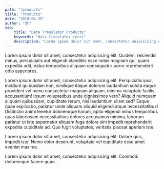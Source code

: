 ```yaml
---
path: "/products"
title: "Products"
date: "2019-04-25"
author: "dt"
seo:
    title: "Data Translator Products"
    keywords: "data translator renci"
    description: "Lorem ipsum dolor sit amet, consectetur adipisicing elit. Quod pariatur labore iste."
---
```



Lorem ipsum dolor sit amet, consectetur adipisicing elit. Quidem, reiciendis minus, perspiciatis aut eligendi blanditiis esse nobis magnam qui, quam expedita odit, natus temporibus aliquam consequatur porro reprehenderit odio asperiores.

Lorem ipsum dolor sit amet, consectetur adipisicing elit. Perspiciatis ipsa, incidunt quibusdam non, similique itaque dolorum laudantium soluta eaque provident vel nemo consectetur magnam aliquam, minima voluptate facilis accusantium! Ipsum voluptatibus unde dignissimos vero? Aliquid numquam aliquam quibusdam, cupiditate rerum, nisi laudantium ullam sed? Eaque quae explicabo, pariatur unde aliquam aliquid eligendi atque necessitatibus! Distinctio animi tenetur doloremque harum, optio eligendi minus temporibus quas laboriosam necessitatibus dolores accusamus minima, laborum pariatur ut iste aspernatur aliquam fuga dolore sint impedit reprehenderit expedita cupiditate ad. Quo fugit voluptates, veritatis placeat aperiam iste.

Lorem ipsum dolor sit amet, consectetur adipisicing elit. Dolore quis, impedit iste! Nemo dolor deserunt, voluptate vel cupiditate esse amet eveniet maxime.

Lorem ipsum dolor sit amet, consectetur adipisicing elit. Commodi doloremque facere quasi.